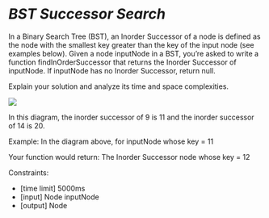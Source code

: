 # *BST Successor Search*

In a Binary Search Tree (BST), an Inorder Successor of a
node is defined as the node with the smallest key greater than the key
of the input node (see examples below). Given a node inputNode in a BST,
 you’re asked to write a function findInOrderSuccessor that returns the
Inorder Successor of inputNode. If inputNode has no Inorder Successor,
return null.

Explain your solution and analyze its time and space complexities.

[![](https://camo.githubusercontent.com/37cdc02be924aa0e6b5085c64a35d6370db75967a20f33c0e0d49d27a252afc5/68747470733a2f2f7777772e7072616d702e636f6d2f696d672f636f6e74656e742f696d675f30322e706e67)](https://camo.githubusercontent.com/37cdc02be924aa0e6b5085c64a35d6370db75967a20f33c0e0d49d27a252afc5/68747470733a2f2f7777772e7072616d702e636f6d2f696d672f636f6e74656e742f696d675f30322e706e67)

In this diagram, the inorder successor of 9 is 11 and the inorder successor of 14 is 20.

Example:
In the diagram above, for inputNode whose key = 11

Your function would return:
The Inorder Successor node whose key = 12

Constraints:

* [time limit] 5000ms
* [input] Node inputNode
* [output] Node
